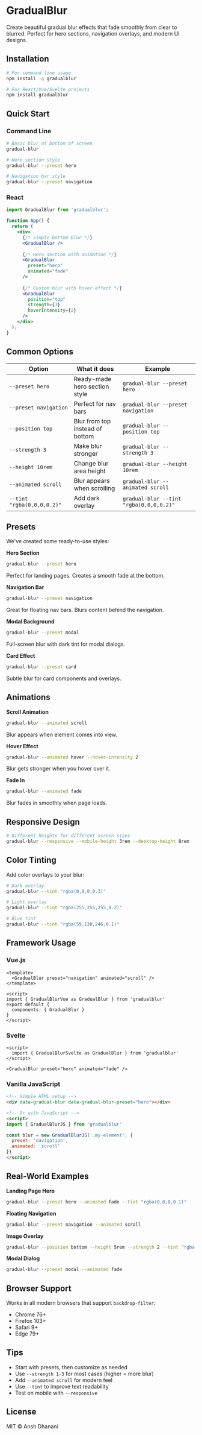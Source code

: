 # GradualBlur

Create beautiful gradual blur effects that fade smoothly from clear to blurred. Perfect for hero sections, navigation overlays, and modern UI designs.

## Installation

```bash
# For command line usage
npm install -g gradualblur

# For React/Vue/Svelte projects
npm install gradualblur
```

## Quick Start

### Command Line

```bash
# Basic blur at bottom of screen
gradual-blur

# Hero section style
gradual-blur --preset hero

# Navigation bar style
gradual-blur --preset navigation
```

### React

```jsx
import GradualBlur from 'gradualblur';

function App() {
  return (
    <div>
      {/* Simple bottom blur */}
      <GradualBlur />
      
      {/* Hero section with animation */}
      <GradualBlur 
        preset="hero"
        animated="fade"
      />
      
      {/* Custom blur with hover effect */}
      <GradualBlur 
        position="top"
        strength={3}
        hoverIntensity={2}
      />
    </div>
  );
}
```

## Common Options

| Option | What it does | Example |
|--------|-------------|----------|
| `--preset hero` | Ready-made hero section style | `gradual-blur --preset hero` |
| `--preset navigation` | Perfect for nav bars | `gradual-blur --preset navigation` |
| `--position top` | Blur from top instead of bottom | `gradual-blur --position top` |
| `--strength 3` | Make blur stronger | `gradual-blur --strength 3` |
| `--height 10rem` | Change blur area height | `gradual-blur --height 10rem` |
| `--animated scroll` | Blur appears when scrolling | `gradual-blur --animated scroll` |
| `--tint "rgba(0,0,0,0.2)"` | Add dark overlay | `gradual-blur --tint "rgba(0,0,0,0.2)"` |

## Presets

We've created some ready-to-use styles:

**Hero Section**
```bash
gradual-blur --preset hero
```
Perfect for landing pages. Creates a smooth fade at the bottom.

**Navigation Bar**
```bash
gradual-blur --preset navigation
```
Great for floating nav bars. Blurs content behind the navigation.

**Modal Background**
```bash
gradual-blur --preset modal
```
Full-screen blur with dark tint for modal dialogs.

**Card Effect**
```bash
gradual-blur --preset card
```
Subtle blur for card components and overlays.

## Animations

**Scroll Animation**
```bash
gradual-blur --animated scroll
```
Blur appears when element comes into view.

**Hover Effect**
```bash
gradual-blur --animated hover --hover-intensity 2
```
Blur gets stronger when you hover over it.

**Fade In**
```bash
gradual-blur --animated fade
```
Blur fades in smoothly when page loads.

## Responsive Design

```bash
# Different heights for different screen sizes
gradual-blur --responsive --mobile-height 3rem --desktop-height 8rem
```

## Color Tinting

Add color overlays to your blur:

```bash
# Dark overlay
gradual-blur --tint "rgba(0,0,0,0.3)"

# Light overlay
gradual-blur --tint "rgba(255,255,255,0.2)"

# Blue tint
gradual-blur --tint "rgba(59,130,246,0.1)"
```

## Framework Usage

### Vue.js

```vue
<template>
  <GradualBlur preset="navigation" animated="scroll" />
</template>

<script>
import { GradualBlurVue as GradualBlur } from 'gradualblur'
export default {
  components: { GradualBlur }
}
</script>
```

### Svelte

```svelte
<script>
  import { GradualBlurSvelte as GradualBlur } from 'gradualblur'
</script>

<GradualBlur preset="hero" animated="fade" />
```

### Vanilla JavaScript

```html
<!-- Simple HTML setup -->
<div data-gradual-blur data-gradual-blur-preset="hero"></div>

<!-- Or with JavaScript -->
<script>
import { GradualBlurJS } from 'gradualblur'

const blur = new GradualBlurJS('.my-element', {
  preset: 'navigation',
  animated: 'scroll'
})
</script>
```

## Real-World Examples

**Landing Page Hero**
```bash
gradual-blur --preset hero --animated fade --tint "rgba(0,0,0,0.1)"
```

**Floating Navigation**
```bash
gradual-blur --preset navigation --animated scroll
```

**Image Overlay**
```bash
gradual-blur --position bottom --height 5rem --strength 2 --tint "rgba(0,0,0,0.4)"
```

**Modal Dialog**
```bash
gradual-blur --preset modal --animated fade
```

## Browser Support

Works in all modern browsers that support `backdrop-filter`:
- Chrome 76+
- Firefox 103+
- Safari 9+
- Edge 79+

## Tips

- Start with presets, then customize as needed
- Use `--strength 1-3` for most cases (higher = more blur)
- Add `--animated scroll` for modern feel
- Use `--tint` to improve text readability
- Test on mobile with `--responsive`

## License

MIT © Ansh Dhanani